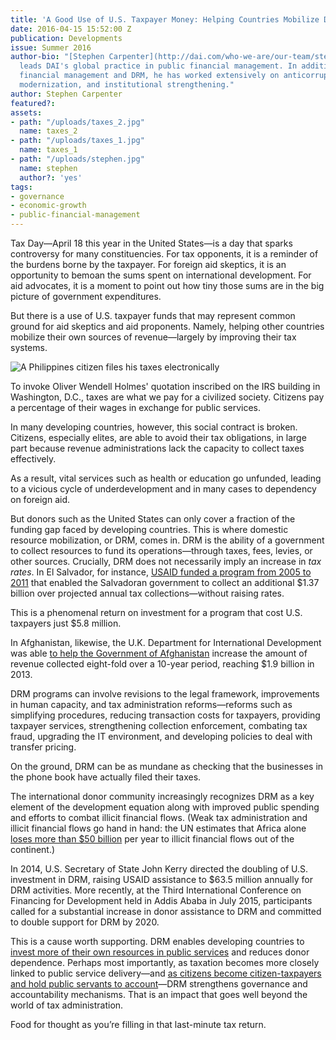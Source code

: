 ```yaml
---
title: 'A Good Use of U.S. Taxpayer Money: Helping Countries Mobilize Domestic Resources'
date: 2016-04-15 15:52:00 Z
publication: Developments
issue: Summer 2016
author-bio: "[Stephen Carpenter](http://dai.com/who-we-are/our-team/stephen-carpenter)
  leads DAI's global practice in public financial management. In addition to public
  financial management and DRM, he has worked extensively on anticorruption, customs
  modernization, and institutional strengthening."
author: Stephen Carpenter
featured?: 
assets:
- path: "/uploads/taxes_2.jpg"
  name: taxes_2
- path: "/uploads/taxes_1.jpg"
  name: taxes_1
- path: "/uploads/stephen.jpg"
  name: stephen
  author?: 'yes'
tags:
- governance
- economic-growth
- public-financial-management
---
```


Tax Day—April 18 this year in the United States—is a day that sparks controversy for many constituencies. For tax opponents, it is a reminder of the burdens borne by the taxpayer. For foreign aid skeptics, it is an opportunity to bemoan the sums spent on international development. For aid advocates, it is a moment to point out how tiny those sums are in the big picture of government expenditures.



But there is a use of U.S. taxpayer funds that may represent common ground for aid skeptics and aid proponents. Namely, helping other countries mobilize their own sources of revenue—largely by improving their tax systems. 

![A Philippines citizen files his taxes electronically](/uploads/taxes_2.jpg "A Philippines citizen files his taxes electronically")

To invoke Oliver Wendell Holmes' quotation inscribed on the IRS building in Washington, D.C., taxes are what we pay for a civilized society. Citizens pay a percentage of their wages in exchange for public services. 

In many developing countries, however, this social contract is broken. Citizens, especially elites, are able to avoid their tax obligations, in large part because revenue administrations lack the capacity to collect taxes effectively. 

As a result, vital services such as health or education go unfunded, leading to a vicious cycle of underdevelopment and in many cases to dependency on foreign aid. 

But donors such as the United States can only cover a fraction of the funding gap faced by developing countries. This is where domestic resource mobilization, or DRM, comes in. DRM is the ability of a government to collect resources to fund its operations—through taxes, fees, levies, or other sources. Crucially, DRM does not necessarily imply an increase in _tax rates_. In El Salvador, for instance, [USAID funded a program from 2005 to 2011](https://www.usaid.gov/sites/default/files/documents/1865/El%20Salvador%20Tax%20Reform%20Case%20Study_fall%202014.pdf) that enabled the Salvadoran government to collect an additional $1.37 billion over projected annual tax collections—without raising rates. 

This is a phenomenal return on investment for a program that cost U.S. taxpayers just $5.8 million.

In Afghanistan, likewise, the U.K. Department for International Development was able [to help the Government of Afghanistan](http://www.theguardian.com/global-development-professionals-network/adam-smith-international-partner-zone/afghanistan-tax-transition-raising-revenue) increase the amount of revenue collected eight-fold over a 10-year period, reaching $1.9 billion in 2013.  

DRM programs can involve revisions to the legal framework, improvements in human capacity, and tax administration reforms—reforms such as simplifying procedures, reducing transaction costs for taxpayers, providing taxpayer services, strengthening collection enforcement, combating tax fraud, upgrading the IT environment, and developing policies to deal with transfer pricing.

On the ground, DRM can be as mundane as checking that the businesses in the phone book have actually filed their taxes.  

The international donor community increasingly recognizes DRM as a key element of the development equation along with improved public spending and efforts to combat illicit financial flows.  (Weak tax administration and illicit financial flows go hand in hand: the UN estimates that Africa alone [loses more than $50 billion](http://www.uneca.org/iff) per year to illicit financial flows out of the continent.)

In 2014, U.S. Secretary of State John Kerry directed the doubling of U.S. investment in DRM, raising USAID assistance to $63.5 million annually for DRM activities. More recently, at the Third International Conference on Financing for Development held in Addis Ababa in July 2015, participants called for a substantial increase in donor assistance to DRM and committed to double support for DRM by 2020. 

This is a cause worth supporting. DRM enables developing countries to [invest more of their own resources in public services](http://dai-global-developments.com/articles/when-tax-reform-leads-to-increased-funding-for-health-services/) and reduces donor dependence. Perhaps most importantly, as taxation becomes more closely linked to public service delivery—and [as citizens become citizen-taxpayers and hold public servants to account](http://cega.berkeley.edu/assets/cega_events/55/Martin_WGAPE-WB.pdf)—DRM strengthens governance and accountability mechanisms. That is an impact that goes well beyond the world of tax administration.

Food for thought as you’re filling in that last-minute tax return.
